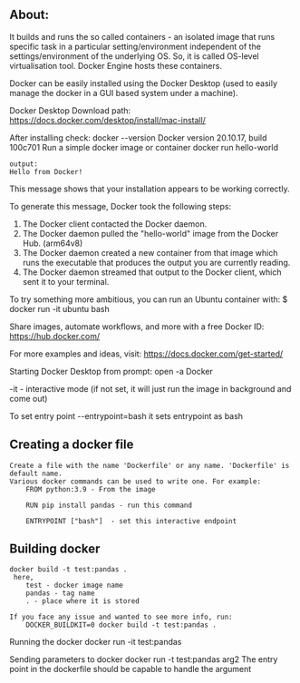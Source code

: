 About:
-
It builds and runs the so called containers - an isolated image that runs specific task in a particular setting/environment independent of the settings/environment of the underlying OS. So, it is called OS-level virtualisation tool. Docker Engine hosts these containers.

Docker can be easily installed using the Docker Desktop (used to easily manage the docker in a GUI based system under a machine). 

Docker Desktop Download path: https://docs.docker.com/desktop/install/mac-install/

After installing check:
    docker --version
		Docker version 20.10.17, build 100c701
Run a simple docker image or container
    docker run hello-world

	output:
	Hello from Docker!
This message shows that your installation appears to be working correctly.

To generate this message, Docker took the following steps:
 1. The Docker client contacted the Docker daemon.
 2. The Docker daemon pulled the "hello-world" image from the Docker Hub.
    (arm64v8)
 3. The Docker daemon created a new container from that image which runs the
    executable that produces the output you are currently reading.
 4. The Docker daemon streamed that output to the Docker client, which sent it
    to your terminal.

To try something more ambitious, you can run an Ubuntu container with:
 $ docker run -it ubuntu bash

Share images, automate workflows, and more with a free Docker ID:
 https://hub.docker.com/

For more examples and ideas, visit:
 https://docs.docker.com/get-started/


Starting Docker Desktop from prompt:
    open -a Docker

 -it - interactive mode (if not set, it will just run the image in background and come out)

To set entry point
    --entrypoint=bash
    it sets entrypoint as bash


Creating a docker file
-
    Create a file with the name 'Dockerfile' or any name. 'Dockerfile' is default name.
    Various docker commands can be used to write one. For example:
        FROM python:3.9 - From the image 

        RUN pip install pandas - run this command

        ENTRYPOINT ["bash"]  - set this interactive endpoint
Building docker
-
    docker build -t test:pandas .
     here,
        test - docker image name
        pandas - tag name
        . - place where it is stored

    If you face any issue and wanted to see more info, run:
        DOCKER_BUILDKIT=0 docker build -t test:pandas .
    

Running the docker
    docker run -it test:pandas

Sending parameters to docker
    docker run -t test:pandas arg2
    The entry point in the dockerfile should be capable to handle the argument